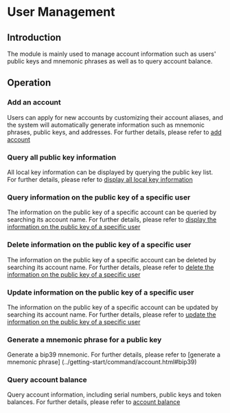 # User Management
## Introduction
The module is mainly used to manage account information such as users' public keys and mnemonic phrases as well as to query account balance.

## Operation
### Add an account
Users can apply for new accounts by customizing their account aliases, and the system will automatically generate information such as mnemonic phrases, public keys, and addresses. For further details, please refer to [add account](../getting-start/command/account.html#id1)

### Query all public key information
All local key information can be displayed by querying the public key list. For further details, please refer to [display all local key information](../getting-start/command/account.html#id5)

### Query information on the public key of a specific user
The information on the public key of a specific account can be queried by searching its account name. For further details, please refer to [display the information on the public key of a specific user](../getting-start/command/account.html#id9)

### Delete information on the public key of a specific user
The information on the public key of a specific account can be deleted by searching its account name. For further details, please refer to [delete the information on the public key of a specific user](../getting-start/command/account.html#13)

### Update information on the public key of a specific user
The information on the public key of a specific account can be updated by searching its account name. For further details, please refer to [update the information on the public key of a specific user](../getting-start/command/account.html#17)

### Generate a mnemonic phrase for a public key
Generate a bip39 mnemonic. For further details, please refer to [generate a mnemonic phrase] (../getting-start/command/account.html#bip39)

### Query account balance
Query account information, including serial numbers, public keys and token balances. For further details, please refer to [account balance](../getting-start/command/account.html#25)
